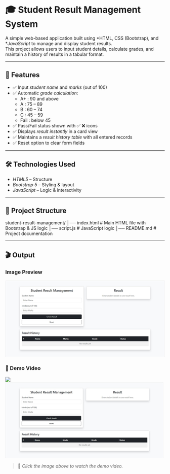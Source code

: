 #  🎓 Student Result Management System

A simple web-based application built using *HTML, CSS (Bootstrap), and **JavaScript* to manage and display student results.  
This project allows users to input student details, calculate grades, and maintain a history of results in a tabular format.

---

## 🚀  Features

- ✅ Input *student name* and *marks* (out of 100)  
- ✅ Automatic *grade calculation*:
  - A+ : 90 and above  
  - A  : 75 – 89  
  - B  : 60 – 74  
  - C  : 45 – 59  
  - Fail : below 45  
- ✅ Pass/Fail status shown with ✅ ❌ icons  
- ✅ Displays *result instantly* in a card view  
- ✅ Maintains a *result history table* with all entered records  
- ✅ Reset option to clear form fields  

---

## 🛠 Technologies Used

- *HTML5* – Structure  
- *Bootstrap 5* – Styling & layout  
- *JavaScript* – Logic & interactivity  

---

## 📂 Project Structure
student-result-management/ │── index.html       # Main HTML file with Bootstrap & JS logic 
                           │── script.js        # JavaScript logic 
                           │── README.md        # Project documentation

---

## 🎬  Output

### Image Preview
![Output Screenshot](https://github.com/Prajnapunya09/Smart-Result-Calculator/blob/main/Smart%20result%20calculator%20output.jpg)

### 🎥  Demo Video
<a href="https://github.com/Prajnapunya09/Smart-Result-Calculator/blob/main/Smart%20result%20calculator(output%20video).mp4" target="_blank">
  <img src="https://img.icons8.com/ios-filled/100/play-button-circled.png" width="80" align="center">
  <br>
  <img src="https://github.com/Prajnapunya09/Smart-Result-Calculator/blob/main/Smart%20result%20calculator%20output.jpg" width="500">
</a>

> 🎦 *Click the image above to watch the demo video.*
